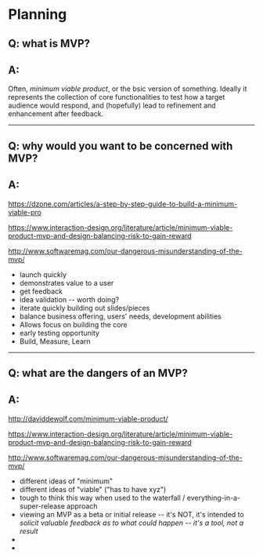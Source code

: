 # Planning

## Q: what is MVP?
## A: 
Often, _minimum viable product_, or the bsic version of something. Ideally it represents the collection of core functionalities to test how a target audience would respond, and (hopefully) lead to refinement and enhancement after feedback.

---
## Q: why would you want to be concerned with MVP?
## A:
https://dzone.com/articles/a-step-by-step-guide-to-build-a-minimum-viable-pro

https://www.interaction-design.org/literature/article/minimum-viable-product-mvp-and-design-balancing-risk-to-gain-reward

http://www.softwaremag.com/our-dangerous-misunderstanding-of-the-mvp/
* launch quickly
* demonstrates value to a user
* get feedback
* idea validation -- worth doing?
* iterate quickly building out slides/pieces
* balance business offering, users' needs, development abilities
* Allows focus on building the core
* early testing opportunity
* Build, Measure, Learn

---
## Q: what are the dangers of an MVP?
## A: 
http://daviddewolf.com/minimum-viable-product/

https://www.interaction-design.org/literature/article/minimum-viable-product-mvp-and-design-balancing-risk-to-gain-reward

http://www.softwaremag.com/our-dangerous-misunderstanding-of-the-mvp/
* different ideas of "minimum"
* different ideas of "viable" ("has to have xyz")
* tough to think this way when used to the waterfall / everything-in-a-super-release approach
* viewing an MVP as a beta or initial release -- it's NOT, it's intended to *solicit valuable feedback as to what _could_ happen -- it's a tool, not a result*
* 
* 